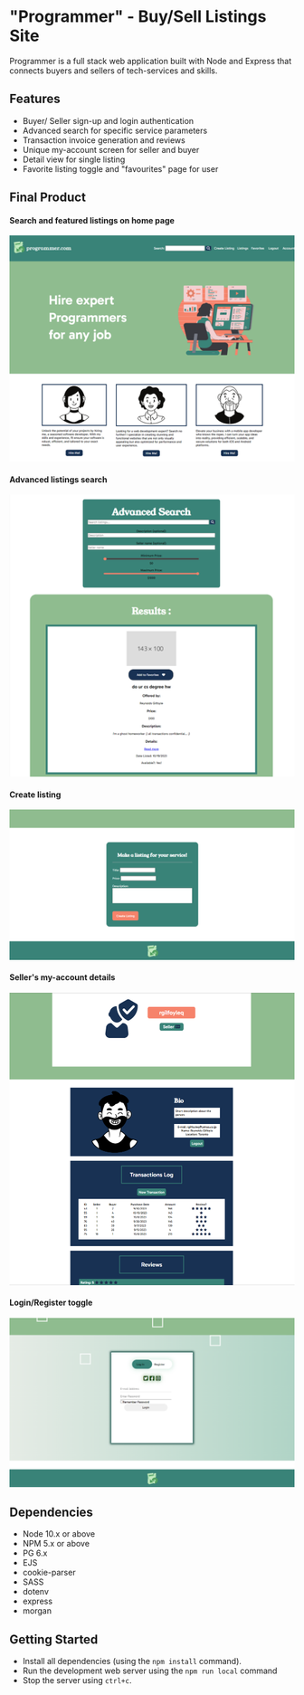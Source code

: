 # "Programmer" - Buy/Sell Listings Site

Programmer is a full stack web application built with Node and Express that connects buyers and sellers of tech-services and skills.


## Features
- Buyer/ Seller sign-up and login authentication
- Advanced search for specific service parameters
- Transaction invoice generation and reviews 
- Unique my-account screen for seller and buyer
- Detail view for single listing
- Favorite listing toggle and "favourites" page for user

## Final Product
#### Search and featured listings on home page
!["Screenshot of home-page"](/docs/home_page.png)
#### Advanced listings search
!["Screenshot of advanced listings search field"](/docs/advanced_search.png)
#### Create listing
!["Screenshot of create-listing page"](/docs/create_listing.png)
#### Seller's my-account details
!["Screenshot of seller's account page"](/docs/seller_account.png)
#### Login/Register toggle
!["Screenshot of login toggle"](/docs/login.png)



## Dependencies
- Node 10.x or above
- NPM 5.x or above
- PG 6.x
- EJS
- cookie-parser
- SASS
- dotenv
- express
- morgan


## Getting Started

- Install all dependencies (using the `npm install` command).
- Run the development web server using the `npm run local` command
- Stop the server using `ctrl+c`.



